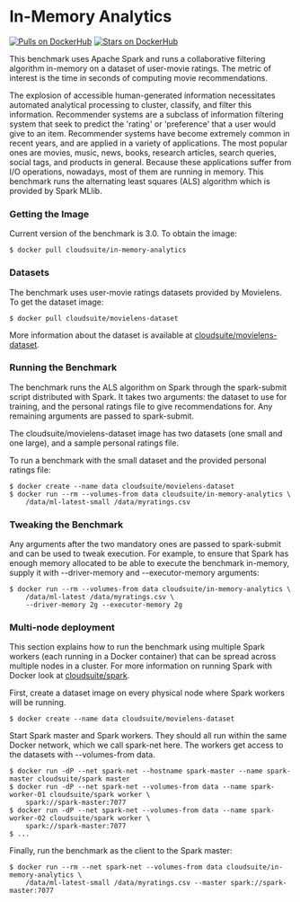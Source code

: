 # In-Memory Analytics #

[![Pulls on DockerHub][dhpulls]][dhrepo]
[![Stars on DockerHub][dhstars]][dhrepo]

This benchmark uses Apache Spark and runs a collaborative filtering algorithm
in-memory on a dataset of user-movie ratings. The metric of interest is the
time in seconds of computing movie recommendations.

The explosion of accessible human-generated information necessitates automated
analytical processing to cluster, classify, and filter this information.
Recommender systems are a subclass of information filtering system that seek to
predict the 'rating' or 'preference' that a user would give to an item.
Recommender systems have become extremely common in recent years, and are
applied in a variety of applications. The most popular ones are movies, music,
news, books, research articles, search queries, social tags, and products in
general. Because these applications suffer from I/O operations, nowadays, most
of them are running in memory. This benchmark runs the alternating least
squares (ALS) algorithm which is provided by Spark MLlib.

### Getting the Image

Current version of the benchmark is 3.0. To obtain the image:

    $ docker pull cloudsuite/in-memory-analytics

### Datasets

The benchmark uses user-movie ratings datasets provided by Movielens. To get
the dataset image:

    $ docker pull cloudsuite/movielens-dataset

More information about the dataset is available at
[cloudsuite/movielens-dataset][ml-dhrepo].

### Running the Benchmark

The benchmark runs the ALS algorithm on Spark through the spark-submit script
distributed with Spark. It takes two arguments: the dataset to use for
training, and the personal ratings file to give recommendations for. Any
remaining arguments are passed to spark-submit.

The cloudsuite/movielens-dataset image has two datasets (one small and one
large), and a sample personal ratings file.

To run a benchmark with the small dataset and the provided personal ratings
file:

    $ docker create --name data cloudsuite/movielens-dataset
    $ docker run --rm --volumes-from data cloudsuite/in-memory-analytics \
        /data/ml-latest-small /data/myratings.csv

### Tweaking the Benchmark

Any arguments after the two mandatory ones are passed to spark-submit and can
be used to tweak execution. For example, to ensure that Spark has enough memory
allocated to be able to execute the benchmark in-memory, supply it with
--driver-memory and --executor-memory arguments:

    $ docker run --rm --volumes-from data cloudsuite/in-memory-analytics \
        /data/ml-latest /data/myratings.csv \
        --driver-memory 2g --executor-memory 2g

### Multi-node deployment

This section explains how to run the benchmark using multiple Spark workers
(each running in a Docker container) that can be spread across multiple nodes
in a cluster. For more information on running Spark with Docker look at
[cloudsuite/spark][spark-dhrepo].

First, create a dataset image on every physical node where Spark workers will
be running.

    $ docker create --name data cloudsuite/movielens-dataset

Start Spark master and Spark workers. They should all run within the same
Docker network, which we call spark-net here. The workers get access to the
datasets with --volumes-from data.

    $ docker run -dP --net spark-net --hostname spark-master --name spark-master cloudsuite/spark master
    $ docker run -dP --net spark-net --volumes-from data --name spark-worker-01 cloudsuite/spark worker \
        spark://spark-master:7077
    $ docker run -dP --net spark-net --volumes-from data --name spark-worker-02 cloudsuite/spark worker \
        spark://spark-master:7077
    $ ...

Finally, run the benchmark as the client to the Spark master:

    $ docker run --rm --net spark-net --volumes-from data cloudsuite/in-memory-analytics \
        /data/ml-latest-small /data/myratings.csv --master spark://spark-master:7077

[dhrepo]: https://hub.docker.com/r/cloudsuite/in-memory-analytics/ "DockerHub Page"
[dhpulls]: https://img.shields.io/docker/pulls/cloudsuite/in-memory-analytics.svg "Go to DockerHub Page"
[dhstars]: https://img.shields.io/docker/stars/cloudsuite/in-memory-analytics.svg "Go to DockerHub Page"
[ml-dhrepo]: https://hub.docker.com/r/cloudsuite/movielens-dataset/ 
[spark-dhrepo]: https://hub.docker.com/r/cloudsuite/spark/

